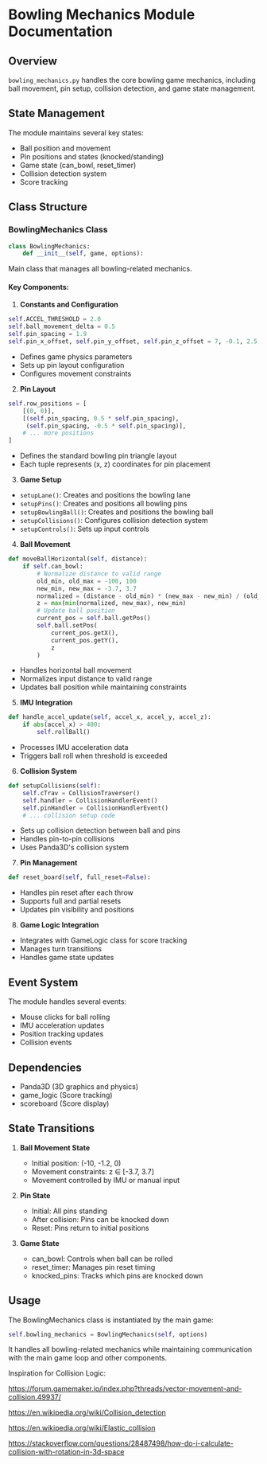 # Bowling Mechanics Module Documentation

## Overview

`bowling_mechanics.py` handles the core bowling game mechanics, including ball movement, pin setup, collision detection, and game state management.

## State Management

The module maintains several key states:

- Ball position and movement
- Pin positions and states (knocked/standing)
- Game state (can_bowl, reset_timer)
- Collision detection system
- Score tracking

## Class Structure

### BowlingMechanics Class

```python
class BowlingMechanics:
    def __init__(self, game, options):
```

Main class that manages all bowling-related mechanics.

#### Key Components:

1. **Constants and Configuration**

```python
self.ACCEL_THRESHOLD = 2.0
self.ball_movement_delta = 0.5
self.pin_spacing = 1.9
self.pin_x_offset, self.pin_y_offset, self.pin_z_offset = 7, -0.1, 2.5
```

- Defines game physics parameters
- Sets up pin layout configuration
- Configures movement constraints

2. **Pin Layout**

```python
self.row_positions = [
    [(0, 0)],
    [(self.pin_spacing, 0.5 * self.pin_spacing),
     (self.pin_spacing, -0.5 * self.pin_spacing)],
    # ... more positions
]
```

- Defines the standard bowling pin triangle layout
- Each tuple represents (x, z) coordinates for pin placement

3. **Game Setup**

- `setupLane()`: Creates and positions the bowling lane
- `setupPins()`: Creates and positions all bowling pins
- `setupBowlingBall()`: Creates and positions the bowling ball
- `setupCollisions()`: Configures collision detection system
- `setupControls()`: Sets up input controls

4. **Ball Movement**

```python
def moveBallHorizontal(self, distance):
    if self.can_bowl:
        # Normalize distance to valid range
        old_min, old_max = -100, 100
        new_min, new_max = -3.7, 3.7
        normalized = (distance - old_min) * (new_max - new_min) / (old_max - old_min) + new_min
        z = max(min(normalized, new_max), new_min)
        # Update ball position
        current_pos = self.ball.getPos()
        self.ball.setPos(
            current_pos.getX(),
            current_pos.getY(),
            z
        )
```

- Handles horizontal ball movement
- Normalizes input distance to valid range
- Updates ball position while maintaining constraints

5. **IMU Integration**

```python
def handle_accel_update(self, accel_x, accel_y, accel_z):
    if abs(accel_x) > 400:
        self.rollBall()
```

- Processes IMU acceleration data
- Triggers ball roll when threshold is exceeded

6. **Collision System**

```python
def setupCollisions(self):
    self.cTrav = CollisionTraverser()
    self.handler = CollisionHandlerEvent()
    self.pinHandler = CollisionHandlerEvent()
    # ... collision setup code
```

- Sets up collision detection between ball and pins
- Handles pin-to-pin collisions
- Uses Panda3D's collision system

7. **Pin Management**

```python
def reset_board(self, full_reset=False):
```

- Handles pin reset after each throw
- Supports full and partial resets
- Updates pin visibility and positions

8. **Game Logic Integration**

- Integrates with GameLogic class for score tracking
- Manages turn transitions
- Handles game state updates

## Event System

The module handles several events:

- Mouse clicks for ball rolling
- IMU acceleration updates
- Position tracking updates
- Collision events

## Dependencies

- Panda3D (3D graphics and physics)
- game_logic (Score tracking)
- scoreboard (Score display)

## State Transitions

1. **Ball Movement State**

   - Initial position: (-10, -1.2, 0)
   - Movement constraints: z ∈ [-3.7, 3.7]
   - Movement controlled by IMU or manual input

2. **Pin State**

   - Initial: All pins standing
   - After collision: Pins can be knocked down
   - Reset: Pins return to initial positions

3. **Game State**
   - can_bowl: Controls when ball can be rolled
   - reset_timer: Manages pin reset timing
   - knocked_pins: Tracks which pins are knocked down

## Usage

The BowlingMechanics class is instantiated by the main game:

```python
self.bowling_mechanics = BowlingMechanics(self, options)
```

It handles all bowling-related mechanics while maintaining communication with the main game loop and other components.

Inspiration for Collision Logic:

https://forum.gamemaker.io/index.php?threads/vector-movement-and-collision.49937/

https://en.wikipedia.org/wiki/Collision_detection

https://en.wikipedia.org/wiki/Elastic_collision

https://stackoverflow.com/questions/28487498/how-do-i-calculate-collision-with-rotation-in-3d-space
